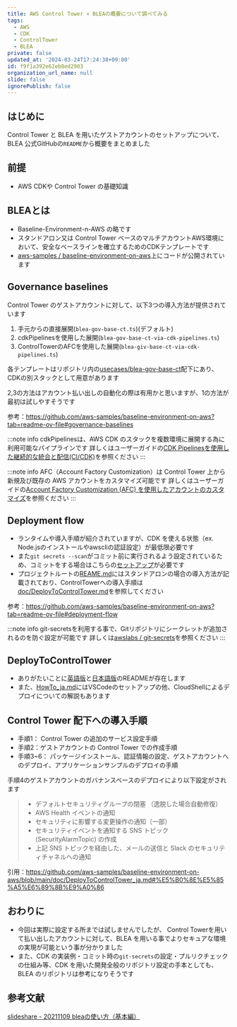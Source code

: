 ```yaml
---
title: AWS Control Tower × BLEAの概要について調べてみる
tags:
  - AWS
  - CDK
  - ControlTower
  - BLEA
private: false
updated_at: '2024-03-24T17:24:38+09:00'
id: f9f1a392e62eb8ed2903
organization_url_name: null
slide: false
ignorePublish: false
---
```

## はじめに

Control Tower と BLEA を用いたゲストアカウントのセットアップについて、BLEA 公式GitHubの`README`から概要をまとめました

## 前提

- AWS CDKや Control Tower の基礎知識

## BLEAとは

- Baseline-Environment-n-AWS の略です
- スタンドアロン又は Control Tower ベースのマルチアカウントAWS環境において、安全なベースラインを確立するためのCDKテンプレートです
- [aws-samples / baseline-environment-on-aws](https://github.com/aws-samples/baseline-environment-on-aws)上にコードが公開されています

## Governance baselines

Control Tower のゲストアカウントに対して、以下3つの導入方法が提供されています

1. 手元からの直接展開(`blea-gov-base-ct.ts`)(デフォルト)
2. cdkPipelinesを使用した展開(`blea-gov-base-ct-via-cdk-pipelines.ts`)
3. ControlTowerのAFCを使用した展開(`blea-giv-base-ct-via-cdk-pipelines.ts`)

各テンプレートはリポジトリ内の[usecases/blea-gov-base-ct](https://github.com/aws-samples/baseline-environment-on-aws/tree/main/usecases/blea-gov-base-ct)配下にあり、CDKの別スタックとして用意があります

2,3の方法はアカウント払い出しの自動化の際は有用かと思いますが、1の方法が最初は試しやすそうです

参考：<https://github.com/aws-samples/baseline-environment-on-aws?tab=readme-ov-file#governance-baselines>

:::note info
cdkPipelinesは、AWS CDK のスタックを複数環境に展開する為に利用可能なパイプラインです
詳しくはユーザーガイドの[CDK Pipelinesを使用した継続的な統合と配信(CI/CDK)](https://docs.aws.amazon.com/ja_jp/cdk/v2/guide/cdk_pipeline.html)を参照ください
:::

:::note info
AFC（Account Factory Customization）は Control Tower 上から新規及び既存の AWS アカウントをカスタマイズ可能です
詳しくはユーザーガイドの[Account Factory Customization (AFC) を使用したアカウントのカスタマイズ](https://docs.aws.amazon.com/ja_jp/controltower/latest/userguide/af-customization-page.html)を参照ください
:::

## Deployment flow

- ランタイムや導入手順が紹介されていますが、CDK を使える状態（ex. Node.jsのインストールやawscliの認証設定）が最低限必要です
- また`git secrets --scan`がコミット前に実行されるよう設定されているため、コミットをする場合はこちらの[セットアップ](https://github.com/aws-samples/baseline-environment-on-aws/blob/main/doc/HowTo.md#git-pre-commit-hook-setup)が必要です
- プロジェクトルートの[REAME.md](https://github.com/aws-samples/baseline-environment-on-aws/blob/main/README.md)にはスタンドアロンの場合の導入方法が記載されており、ControlTowerへの導入手順は[doc/DeployToControlTower.md](https://github.com/aws-samples/baseline-environment-on-aws/blob/main/doc/DeployToControlTower.md)を参照してください

参考：<https://github.com/aws-samples/baseline-environment-on-aws?tab=readme-ov-file#deployment-flow>

:::note info
git-secretsを利用する事で、Gitリポジトリにシークレットが追加されるのを防ぐ設定が可能です
詳しくは[awslabs / git-secrets](https://github.com/awslabs/git-secrets)を参照ください
:::

## DeployToControlTower

- ありがたいことに[英語版](https://github.com/aws-samples/baseline-environment-on-aws/blob/main/doc/DeployToControlTower.md)と[日本語版](https://github.com/aws-samples/baseline-environment-on-aws/blob/main/doc/DeployToControlTower_ja.md)のREADMEが存在します
- また、[HowTo_ja.md](https://github.com/aws-samples/baseline-environment-on-aws/blob/main/doc/HowTo_ja.md)にはVSCodeのセットアップの他、CloudShellによるデプロイについての解説もあります

## Control Tower 配下への導入手順

- 手順1： Control Tower の追加のサービス設定手順
- 手順2：ゲストアカウントの Control Tower での作成手順
- 手順3~6： パッケージインストール、認証情報の設定、ゲストアカウントへのデプロイ、アプリケーションサンプルのデプロイの手順

手順4のゲストアカウントのガバナンスベースのデプロイにより以下設定がされます

> - デフォルトセキュリティグループの閉塞 （逸脱した場合自動修復）
> - AWS Health イベントの通知
> - セキュリティに影響する変更操作の通知（一部）
> - セキュリティイベントを通知する SNS トピック (SecurityAlarmTopic) の作成
> - 上記 SNS トピックを経由した、メールの送信と Slack のセキュリティチャネルへの通知

引用：<https://github.com/aws-samples/baseline-environment-on-aws/blob/main/doc/DeployToControlTower_ja.md#%E5%B0%8E%E5%85%A5%E6%89%8B%E9%A0%86>

## おわりに

- 今回は実際に設定する所までは試しませんでしたが、 Control Towerを用いて払い出したアカウントに対して、BLEA を用いる事でよりセキュアな環境の実現が可能という事が分かりました
- また、CDK の実装例・コミット時の`git-secrets`の設定・プルリクチェックの仕組み等、CDK を用いた開発全般のリポジトリ設定の手本としても、 BLEA のリポジトリは参考になりそうです

## 参考文献

[slideshare - 20211109 bleaの使い方（基本編）](https://www.slideshare.net/AmazonWebServicesJapan/20211109-blea)
